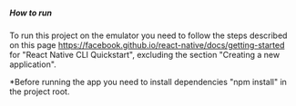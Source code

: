 ##### How to run
To run this project on the emulator you need to follow the steps described on this page https://facebook.github.io/react-native/docs/getting-started for "React Native CLI Quickstart", excluding the section "Creating a new application".

*Before running the app you need to install dependencies "npm install" in the project root.
